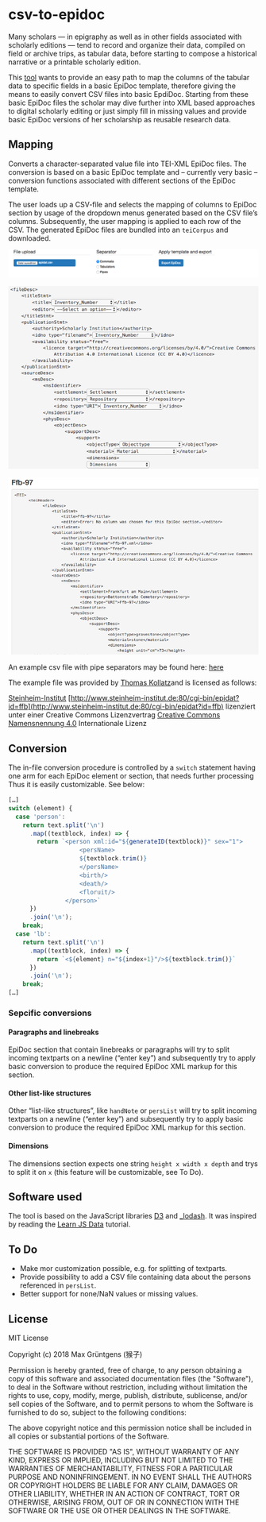 # csv-to-epidoc

Many scholars — in epigraphy as well as in other fields associated with scholarly editions — tend to record and organize their data, compiled on field or archive trips, as tabular data, before starting to compose a historical narrative or a printable scholarly edition.

This [tool](https://hou2zi0.github.io/csv-to-epidoc/HTML/csv-to-epidoc.html) wants to provide an easy path to map the columns of the tabular data to specific fields in a basic EpiDoc template, therefore giving the means to easily convert CSV files into basic EpdiDoc. Starting from these basic EpiDoc files the scholar may dive further into XML based approaches to digital scholarly editing or just simply fill in missing values and provide basic EpiDoc versions of her scholarship as reusable research data.  

## Mapping

Converts a character-separated value file into TEI-XML EpiDoc files. The conversion is based on a basic EpiDoc template and – currently very basic – conversion functions associated with different sections of the EpiDoc template.

The user loads up a CSV-file and selects the mapping of columns to EpiDoc section by usage of the dropdown menus generated based on the CSV file’s columns. Subsequently, the user mapping is applied to each row of the CSV. The generated EpiDoc files are bundled into an `teiCorpus` and downloaded.

![Upload files](data/images/upload.png)

![Mapping of column names to   EpiDoc sections](data/images/mapping.png)

![Filled in EpiDoc template](data/images/filled_in.png)

An example csv file with pipe separators may be found here: [here](https://hou2zi0.github.io/csv-to-epidoc/data/files/epidat.csv)

The example file was provided by [Thomas Kollatz](https://github.com/KollatzThomas)and is licensed as follows:

[Steinheim-Institut](http://steinheim-institut.de/)
[http://www.steinheim-institut.de:80/cgi-bin/epidat?id=ffb](http://www.steinheim-institut.de:80/cgi-bin/epidat?id=ffb) lizenziert unter einer Creative Commons Lizenzvertrag
[Creative Commons Namensnennung 4.0](http://creativecommons.org/licenses/by/4.0/) Internationale Lizenz

## Conversion

The in-file conversion procedure is controlled by a `switch` statement having one arm for each EpiDoc element or section, that needs further processing Thus it is easily customizable. See below:

```javascript
[…]
switch (element) {
  case 'person':
    return text.split('\n')
      .map((textblock, index) => {
        return `<person xml:id="${generateID(textblock)}" sex="1">
                    <persName>
                    ${textblock.trim()}
                    </persName>
                    <birth/>
                    <death/>
                    <floruit/>
                </person>`
      })
      .join('\n');
    break;
  case 'lb':
    return text.split('\n')
      .map((textblock, index) => {
        return `<${element} n="${index+1}"/>${textblock.trim()}`
      })
      .join('\n');
    break;
[…]
```

### Sepcific conversions

#### Paragraphs and linebreaks

EpiDoc section that contain linebreaks or paragraphs will try to split incoming textparts on a newline (“enter key”) and subsequently try to apply basic conversion to produce the required EpiDoc XML markup for this section.

#### Other list-like structures

Other “list-like structures”, like `handNote` or `persList` will try to split incoming textparts on a newline (“enter key”) and subsequently try to apply basic conversion to produce the required EpiDoc XML markup for this section.

#### Dimensions

The dimensions section expects one string `height x width x depth` and trys to split it on `x` (this feature will be customizable, see To Do).

## Software used

The tool is based on the JavaScript libraries [D3](https://d3js.org/) and [_lodash](https://lodash.com). It was inspired by reading the [Learn JS Data](http://learnjsdata.com/index.html) tutorial.

## To Do

* Make mor customization possible, e.g. for splitting of textparts.
* Provide possibility to add a CSV file containing data about the persons referenced in `persList`.
* Better support for none/NaN values or missing values.

## License

MIT License

Copyright (c) 2018 Max Grüntgens (猴子)

Permission is hereby granted, free of charge, to any person obtaining a copy
of this software and associated documentation files (the "Software"), to deal
in the Software without restriction, including without limitation the rights
to use, copy, modify, merge, publish, distribute, sublicense, and/or sell
copies of the Software, and to permit persons to whom the Software is
furnished to do so, subject to the following conditions:

The above copyright notice and this permission notice shall be included in all
copies or substantial portions of the Software.

THE SOFTWARE IS PROVIDED "AS IS", WITHOUT WARRANTY OF ANY KIND, EXPRESS OR
IMPLIED, INCLUDING BUT NOT LIMITED TO THE WARRANTIES OF MERCHANTABILITY,
FITNESS FOR A PARTICULAR PURPOSE AND NONINFRINGEMENT. IN NO EVENT SHALL THE
AUTHORS OR COPYRIGHT HOLDERS BE LIABLE FOR ANY CLAIM, DAMAGES OR OTHER
LIABILITY, WHETHER IN AN ACTION OF CONTRACT, TORT OR OTHERWISE, ARISING FROM,
OUT OF OR IN CONNECTION WITH THE SOFTWARE OR THE USE OR OTHER DEALINGS IN THE
SOFTWARE.
